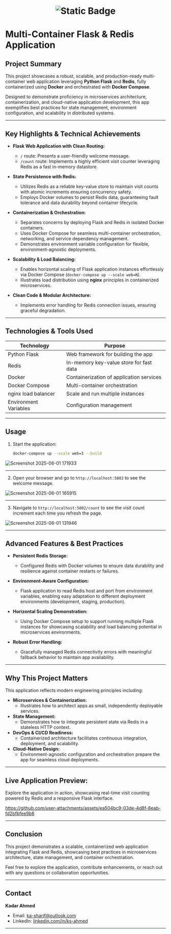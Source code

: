 <h1 align="center">
  <br>
  <img alt="Static Badge" src="https://img.shields.io/badge/%20Redis-Multi--Container%20Application-red">
  
# Multi-Container Flask & Redis Application

## Project Summary

This project showcases a robust, scalable, and production-ready multi-container web application leveraging **Python Flask** and **Redis**, fully containerized using **Docker** and orchestrated with **Docker Compose**.

Designed to demonstrate proficiency in microservices architecture, containerization, and cloud-native application development, this app exemplifies best practices for state management, environment configuration, and scalability in distributed systems.

---

## Key Highlights & Technical Achievements

- **Flask Web Application with Clean  Routing:**
  - `/` route: Presents a user-friendly welcome message.
  - `/count` route: Implements a highly efficient visit counter leveraging Redis as a fast in-memory datastore.

- **State Persistence with Redis:**
  - Utilizes Redis as a reliable key-value store to maintain visit counts with atomic increments ensuring concurrency safety.
  - Employs Docker volumes to persist Redis data, guaranteeing fault tolerance and data durability beyond container lifecycle.

- **Containerization & Orchestration:**
  - Separates concerns by deploying Flask and Redis in isolated Docker containers.
  - Uses Docker Compose for seamless multi-container orchestration, networking, and service dependency management.
  - Demonstrates environment variable configuration for flexible, environment-agnostic deployments.

- **Scalability & Load Balancing:**
  - Enables horizontal scaling of Flask application instances effortlessly via Docker Compose (`docker-compose up --scale web=N`).
  - Illustrates load distribution using **nginx** principles in containerized microservices.

- **Clean Code & Modular Architecture:**
  - Implements error handling for Redis connection issues, ensuring graceful degradation.

---

## Technologies & Tools Used

| Technology          | Purpose                                 |
|---------------------|-----------------------------------------|
| Python Flask        | Web framework for building the app      |
| Redis               | In-memory key-value store for fast data |
| Docker              | Containerization of application services|
| Docker Compose      | Multi-container orchestration           |
| nginx load balancer | Scale and run multiple instances        |
| Environment Variables | Configuration management              |

---


## Usage

1. Start the application:
    ```bash
    docker-compose up --scale web=3 --build
    ```

![Screenshot 2025-06-01 171933](https://github.com/user-attachments/assets/fe7b34ff-0343-4ca0-8a52-326116630768)

---

2. Open your browser and go to `http://localhost:5002` to see the welcome message.


![Screenshot 2025-06-01 165915](https://github.com/user-attachments/assets/10519728-be22-4113-ac6a-263a1bed698a)

---

3. Navigate to `http://localhost:5002/count` to see the visit count increment each time you refresh the page.
   

![Screenshot 2025-06-01 131946](https://github.com/user-attachments/assets/c61f9a82-984e-44fc-b143-f95ca4c65334)

---

## Advanced Features & Best Practices

- **Persistent Redis Storage:**
  - Configured Redis with Docker volumes to ensure data durability and resilience against container restarts or failures.

- **Environment-Aware Configuration:**
  - Flask application to read Redis host and port from environment variables, enabling easy adaptation to different deployment environments (development, staging,     production).

- **Horizontal Scaling Demonstration:**
  - Using Docker Compose setup to support running multiple Flask instances for showcasing scalability and load balancing potential in microservices environments.

- **Robust Error Handling:**
   - Gracefully managed Redis connectivity errors with meaningful fallback behavior to maintain app availability.

---

## Why This Project Matters
This application reflects modern engineering principles including:

- **Microservices & Containerization:**
  - Illustrates how to architect apps as small, independently deployable services.
- **State Management:**
  - Demonstrates how to integrate persistent state via Redis in a stateless HTTP context.
- **DevOps & CI/CD Readiness:**
  - Containerized architecture facilitates continuous integration, deployment, and scalability.
- **Cloud-Native Design:**
  - Environment-agnostic configuration and orchestration prepare the app for seamless cloud deployments.

---

## Live Application Preview:
Explore the application in action, showcasing real-time visit counting powered by Redis and a responsive Flask interface.


https://github.com/user-attachments/assets/ea504bc9-03de-4d8f-8eab-fd2bfbfee9b8


---

## Conclusion

This project demonstrates a scalable, containerized web application integrating Flask and Redis, showcasing best practices in microservices architecture, state management, and container orchestration.

Feel free to explore the application, contribute enhancements, or reach out with any questions or collaboration opportunities.

---

## Contact

**Kadar Ahmed**  
- Email: ka-sharif@outlook.com
- LinkedIn: [linkedin.com/in/ks-ahmed](https://linkedin.com/in/ks-ahmed)

---


